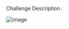 Challenge Description :



![image](https://user-images.githubusercontent.com/56357203/135619265-3efd3703-90b6-4efe-9c91-ea048bc6f7ba.png)
